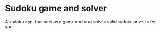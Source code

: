 # Sudoku game and solver
 A sudoku app, that acts as a game and also solves valid sudoku puzzles for you
